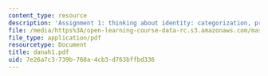 ```yaml
---
content_type: resource
description: 'Assignment 1: thinking about identity: categorization, prototypes, stereotypes'
file: /media/https%3A/open-learning-course-data-rc.s3.amazonaws.com/mas-963-techno-identity-who-we-are-and-how-we-perceive-ourselves-and-others-spring-2002/7e26a7c3739b768a4cb3d763bffbd336_danah1.pdf
file_type: application/pdf
resourcetype: Document
title: danah1.pdf
uid: 7e26a7c3-739b-768a-4cb3-d763bffbd336
---
```

